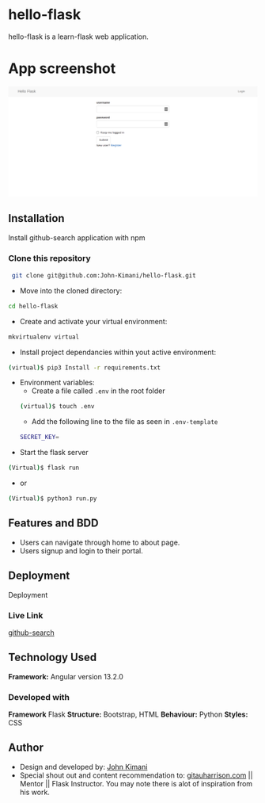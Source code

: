 
# hello-flask

hello-flask is a learn-flask web application.

# App screenshot
![hello-flask](app/static/assets/hello_flask.png)
## Installation

Install github-search application with npm

### Clone this repository
```bash
 git clone git@github.com:John-Kimani/hello-flask.git
```
* Move into the cloned directory:
```bash
cd hello-flask
```
* Create and activate your virtual environment:
```bash
mkvirtualenv virtual
```
* Install project dependancies within yout active environment:
```bash
(virtual)$ pip3 Install -r requirements.txt
```
* Environment variables:
    *  Create a file called ```.env``` in the root folder
    ```bash
    (virtual)$ touch .env
    ```
    * Add the following line to the file as seen in ```.env-template```
    ```bash 
    SECRET_KEY=
    ```
* Start the flask server
```bash
(Virtual)$ flask run
```
* or

```bash
(Virtual)$ python3 run.py
```
## Features and BDD

- Users can navigate through home to about page.
- Users signup and login to their portal. 


## Deployment

Deployment

### Live Link
[github-search]()


## Technology Used

**Framework:** Angular version 13.2.0

### Developed with
**Framework** Flask
**Structure:** Bootstrap, HTML
**Behaviour:** Python
**Styles:** CSS

## Author

* Design and developed by: [John Kimani](https://github.com/John-Kimani)
* Special shout out and content recommendation to: [gitauharrison.com](https://www.gitauharrison.com/blog) || Mentor || Flask Instructor. You may note there is alot of inspiration from his work.
